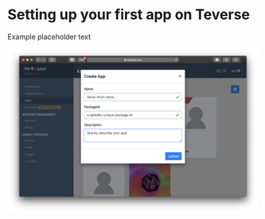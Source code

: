 # Setting up your first app on Teverse
Example placeholder text

![Test](https://github.com/teverse/docs/raw/master/assets/create-app.png)
